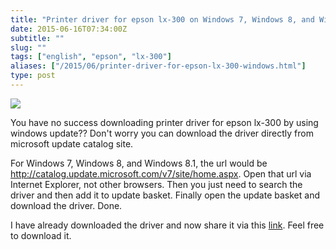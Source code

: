 ```yaml
---
title: "Printer driver for epson lx-300 on Windows 7, Windows 8, and Windows 8.1"
date: 2015-06-16T07:34:00Z
subtitle: ""
slug: ""
tags: ["english", "epson", "lx-300"]
aliases: ["/2015/06/printer-driver-for-epson-lx-300-windows.html"]
type: post
---
```


![](/img/epson_lx-300.jpg)

You have no success downloading printer driver for epson lx-300 by using windows update?? Don't worry you can download the driver directly from microsoft update catalog site.

For Windows 7, Windows 8, and Windows 8.1, the url would be http://catalog.update.microsoft.com/v7/site/home.aspx. Open that url via Internet Explorer, not other browsers. Then you just need to search the driver and then add it to update basket. Finally open the update basket and download the driver. Done.

I have already downloaded the driver and now share it via this [link](https://drive.google.com/file/d/0BwwMwCuweRO_azhzNFV0WURaX00/view?usp=sharing). Feel free to download it.
